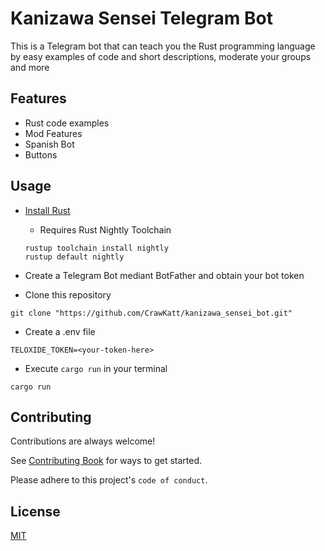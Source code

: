 # Kanizawa Sensei Telegram Bot

This is a Telegram bot that can teach you the Rust programming language by easy examples of code and short descriptions, moderate your groups and more


## Features

- Rust code examples
- Mod Features
- Spanish Bot
- Buttons


## Usage

* [Install Rust](https://www.rust-lang.org/es)
    * Requires Rust Nightly Toolchain
    ```
    rustup toolchain install nightly
    rustup default nightly
    ```

* Create a Telegram Bot mediant BotFather and obtain your bot token

* Clone this repository
```
git clone "https://github.com/CrawKatt/kanizawa_sensei_bot.git"
```

* Create a .env file

```
TELOXIDE_TOKEN=<your-token-here>
```
* Execute `cargo run` in your terminal

```
cargo run
```


## Contributing

Contributions are always welcome!

See [Contributing Book](https://crawkatt.github.io/kanizawa_sensei_book/) for ways to get started.

Please adhere to this project's `code of conduct`.

## License

[MIT](https://choosealicense.com/licenses/mit/)

